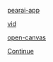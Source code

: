 [pearai-app](https://github.com/trypear/pearai-app)

[vid](https://www.youtube.com/watch?v=C2dT2fPZuQE)

[open-canvas](https://x.com/MisbahSy/status/1847130230592299376)

[Continue](https://github.com/continuedev/continue)
